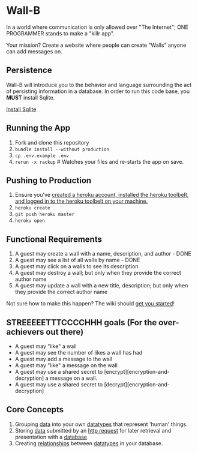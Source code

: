 # Wall-B

In a world where communication is only allowed over "The Internet"; ONE
PROGRAMMER stands to make a "killr app".

Your mission? Create a website where people can create "Walls" anyone can add
messages on.

## Persistence

Wall-B will introduce you to the behavior and language surrounding the act of persisting information in a database.  In order to run this code base, you **MUST** install Sqlite.

[Install Sqlite](https://github.com/codeunion/fundamentals-of-web-development/wiki/Resources-and-Tools#sqlite)


## Running the App

1. Fork and clone this repository
1. `bundle install --without production`
1. `cp .env.example .env`
1. `rerun -x rackup` # Watches your files and re-starts the app on save.

## Pushing to Production

1. Ensure you've [created a heroku account, installed the heroku toolbelt, and
   logged in to the heroku toolbelt on your machine.][heroku-quickstart]
1. `heroku create`
1. `git push heroku master`
1. `heroku open`

## Functional Requirements

1. A guest may create a wall with a name, description, and author - DONE
2. A guest may see a list of all walls by name - DONE
3. A guest may click on a walls to see its description
4. A guest may destroy a wall; but only when they provide the correct author name
5. A guest may update a wall with a new title, description; but only when they
   provide the correct author name

Not sure how to make this happen? The wiki should
[get you started](https://github.com/codeunion/wall-b/wiki/home)!

## STREEEEETTTCCCCHHH goals (For the over-achievers out there)

* A guest may "like" a wall
* A guest may see the number of likes a wall has had
* A guest may add a message to the wall
* A guest may "like" a message on the wall
* A guest may use a shared secret to [encrypt][encryption-and-decryption] a message on a wall.
* A guest may use a shared secret to [decrypt][encryption-and-decryption]

## Core Concepts
1. Grouping [data][data] into your own [datatypes][datatypes] that represent
   'human' things.
1. Storing [data][data] submitted by an [http request][request] for later
   retrieval and presentation with a [database][database]
1. Creating [relationships][relational-databases] between [datatypes][datatypes] in
   your database.

[heroku-quickstart]:https://devcenter.heroku.com/articles/quickstart
[encryption-and-decyption]:https://github.com/codeunion/web-fundamentals/wiki/Glossary#encryption
[data]:https://github.com/codeunion/web-fundamentals/wiki/Glossary#data
[datatypes]:https://github.com/codeunion/web-fundamentals/wiki/Glossary#datatypes
[request]:https://github.com/codeunion/web-fundamentals/wiki/Glossary#request
[relational-databases]:https://github.com/codeunion/web-fundamentals/wiki/Glossary#relational-databases
[database]:https://github.com/codeunion/web-fundamentals/wiki/Glossary#database
